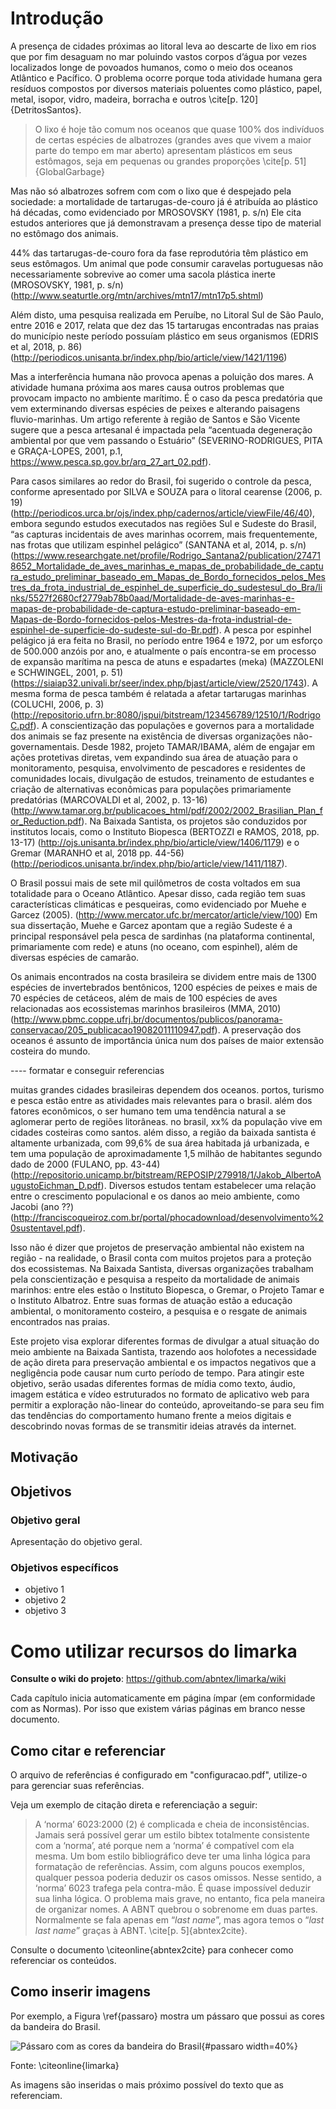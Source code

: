 # Introdução

A presença de cidades próximas ao litoral leva ao descarte de lixo em rios que por fim desaguam no mar poluindo vastos corpos d’água por vezes localizados  longe de povoados humanos, como o meio dos oceanos Atlântico e Pacífico. O problema ocorre porque toda atividade humana gera resíduos compostos por diversos materiais poluentes  como plástico, papel, metal, isopor, vidro, madeira, borracha e outros \cite[p. 120]{DetritosSantos}.

> O lixo é hoje tão comum nos oceanos que quase 100% dos indivíduos de certas espécies de albatrozes (grandes aves que vivem a maior parte do tempo em mar aberto) apresentam plásticos em seus estômagos, seja em pequenas ou grandes proporções \cite[p. 51]{GlobalGarbage}

Mas não só albatrozes sofrem com com o lixo que é despejado pela sociedade: a mortalidade de tartarugas-de-couro já é atribuída ao plástico há décadas, como evidenciado por MROSOVSKY (1981, p.  s/n) Ele cita estudos anteriores que já demonstravam a presença desse tipo de material no estômago dos animais. 

44% das tartarugas-de-couro fora da fase reprodutória têm plástico em seus estômagos. Um animal que pode consumir caravelas portuguesas não necessariamente sobrevive ao comer uma sacola plástica inerte (MROSOVSKY, 1981, p. s/n) (http://www.seaturtle.org/mtn/archives/mtn17/mtn17p5.shtml)

Além disto, uma pesquisa realizada em Peruíbe, no Litoral Sul de São Paulo, entre 2016 e 2017, relata que dez das 15 tartarugas encontradas nas praias do município neste período possuíam plástico em seus organismos (EDRIS et al, 2018, p. 86) (http://periodicos.unisanta.br/index.php/bio/article/view/1421/1196)

Mas a interferência humana não provoca apenas a poluição dos mares. A atividade humana próxima aos mares causa outros problemas que provocam impacto no ambiente marítimo. É o caso da pesca predatória que vem exterminando diversas espécies de peixes e alterando paisagens fluvio-marinhas. Um artigo referente à região de Santos e São Vicente sugere que a pesca artesanal é impactada pela “acentuada degeneração ambiental por que vem passando o Estuário” (SEVERINO-RODRIGUES, PITA e GRAÇA-LOPES, 2001, p.1, https://www.pesca.sp.gov.br/arq_27_art_02.pdf).

Para casos similares ao redor do Brasil, foi sugerido o controle da pesca, conforme apresentado por SILVA e SOUZA para o litoral cearense (2006, p. 19) (http://periodicos.urca.br/ojs/index.php/cadernos/article/viewFile/46/40), embora segundo estudos executados nas regiões Sul e Sudeste do Brasil,  “as capturas incidentais de aves marinhas ocorrem, mais frequentemente, nas frotas que utilizam espinhel pelágico” (SANTANA et al, 2014, p. s/n) (https://www.researchgate.net/profile/Rodrigo_Santana2/publication/274718652_Mortalidade_de_aves_marinhas_e_mapas_de_probabilidade_de_captura_estudo_preliminar_baseado_em_Mapas_de_Bordo_fornecidos_pelos_Mestres_da_frota_industrial_de_espinhel_de_superficie_do_sudestesul_do_Bra/links/5527f2680cf2779ab78b0aad/Mortalidade-de-aves-marinhas-e-mapas-de-probabilidade-de-captura-estudo-preliminar-baseado-em-Mapas-de-Bordo-fornecidos-pelos-Mestres-da-frota-industrial-de-espinhel-de-superficie-do-sudeste-sul-do-Br.pdf). A pesca por espinhel pelágico já era feita no Brasil, no período entre 1964 e 1972, por um esforço de 500.000 anzóis por ano, e atualmente o país encontra-se em processo de expansão marítima na pesca de atuns e espadartes (meka) (MAZZOLENI e SCHWINGEL, 2001, p. 51) (https://siaiap32.univali.br/seer/index.php/bjast/article/view/2520/1743). A mesma forma de pesca também é relatada a afetar tartarugas marinhas (COLUCHI, 2006, p. 3) (http://repositorio.ufrn.br:8080/jspui/bitstream/123456789/12510/1/RodrigoC.pdf). A conscientização das populações e governos para a mortalidade dos animais se faz presente na existência de diversas organizações não-governamentais. Desde 1982, projeto TAMAR/IBAMA, além de engajar em ações protetivas diretas, vem expandindo sua área de atuação para o monitoramento, pesquisa, envolvimento de pescadores e residentes de comunidades locais, divulgação de estudos, treinamento de estudantes e criação de alternativas econômicas para populações primariamente predatórias (MARCOVALDI et al, 2002, p. 13-16) (http://www.tamar.org.br/publicacoes_html/pdf/2002/2002_Brasilian_Plan_for_Reduction.pdf). Na Baixada Santista, os projetos são conduzidos por institutos locais, como o Instituto Biopesca (BERTOZZI e RAMOS, 2018, pp. 13-17) (http://ojs.unisanta.br/index.php/bio/article/view/1406/1179) e o Gremar (MARANHO et al, 2018 pp. 44-56) (http://periodicos.unisanta.br/index.php/bio/article/view/1411/1187).

O Brasil possui mais de sete mil quilômetros de costa voltados em sua totalidade para o Oceano Atlântico. Apesar disso, cada região tem suas características climáticas e pesqueiras, como evidenciado por Muehe e Garcez (2005). (http://www.mercator.ufc.br/mercator/article/view/100) Em sua dissertação, Muehe e Garcez apontam que a região Sudeste é a principal responsável pela pesca de sardinhas (na plataforma continental, primariamente com rede) e atuns (no oceano, com espinhel), além de diversas espécies de camarão.

Os animais encontrados na costa brasileira se dividem entre mais de 1300 espécies de invertebrados bentônicos, 1200 espécies de peixes e mais de 70 espécies de cetáceos, além de mais de 100 espécies de aves relacionadas aos ecossistemas marinhos brasileiros (MMA, 2010) (http://www.pbmc.coppe.ufrj.br/documentos/publicos/panorama-conservacao/205_publicacao19082011110947.pdf). A preservação dos oceanos é assunto de importância única num dos países de maior extensão costeira do mundo.

---- formatar e conseguir referencias

muitas grandes cidades brasileiras dependem dos oceanos. portos, turismo e pesca estão entre as atividades mais relevantes para o brasil. além dos fatores econômicos, o ser humano tem uma tendência natural a se aglomerar perto de regiões litorâneas. no brasil, xx% da população vive em cidades costeiras como santos. além disso, a região da baixada santista é altamente urbanizada, com 99,6% de sua área habitada já urbanizada, e tem uma população de aproximadamente 1,5 milhão de habitantes segundo dado de 2000 (FULANO, pp. 43-44) (http://repositorio.unicamp.br/bitstream/REPOSIP/279918/1/Jakob_AlbertoAugustoEichman_D.pdf). Diversos estudos tentam estabelecer uma relação entre o crescimento populacional e os danos ao meio ambiente, como Jacobi (ano ??) (http://franciscoqueiroz.com.br/portal/phocadownload/desenvolvimento%20sustentavel.pdf).

Isso não é dizer que projetos de preservação ambiental não existem na região - na realidade, o Brasil conta com muitos projetos para a proteção dos ecossistemas. Na Baixada Santista, diversas organizações trabalham pela conscientização e pesquisa a respeito da mortalidade de animais marinhos: entre eles estão o Instituto Biopesca, o Gremar, o Projeto Tamar e o Instituto Albatroz. Entre suas formas de atuação estão a educação ambiental, o monitoramento costeiro, a pesquisa e o resgate de animais encontrados nas praias.

Este projeto visa explorar diferentes formas de divulgar a atual situação do meio ambiente na Baixada Santista, trazendo aos holofotes a necessidade de ação direta para preservação ambiental e os impactos negativos que a negligência pode causar num curto período de tempo. Para atingir este objetivo, serão usadas diferentes formas de mídia como texto, áudio, imagem estática e vídeo estruturados no formato de aplicativo web para permitir a exploração não-linear do conteúdo, aproveitando-se para seu fim das tendências do comportamento humano frente a meios digitais e descobrindo novas formas de se transmitir ideias através da internet.

## Motivação

## Objetivos

### Objetivo geral

Apresentação do objetivo geral.

### Objetivos específicos

- objetivo 1
- objetivo 2
- objetivo 3

<!-- 
Isto é um comentário, mesma sintaxe do HTML. Para conhecer a sintaxe 
do limarka consulte: https://github.com/abntex/limarka/wiki/Sintaxe 
-->

# Como utilizar recursos do limarka

**Consulte o wiki do projeto**: https://github.com/abntex/limarka/wiki

Cada capítulo inicia automaticamente em página ímpar (em conformidade com as Normas). Por isso que existem várias páginas em branco nesse documento.

## Como citar e referenciar

O arquivo de referências é configurado em "configuracao.pdf", utilize-o
para gerenciar suas referências.

Veja um exemplo de citação direta e referenciação a seguir:

> A ‘norma’ 6023:2000 (2) é complicada e cheia de inconsistências. Jamais será
possível gerar um estilo bibtex totalmente consistente com a ‘norma’, até porque
nem a ‘norma’ é compatível com ela mesma. Um bom estilo bibliográfico deve
ter uma linha lógica para formatação de referências. Assim, com alguns poucos
exemplos, qualquer pessoa poderia deduzir os casos omissos. Nesse sentido, a
‘norma’ 6023 trafega pela contra-mão. É quase impossível deduzir sua linha lógica.
O problema mais grave, no entanto, fica pela maneira de organizar nomes. A ABNT
quebrou o sobrenome em duas partes. Normalmente se fala apenas em “*last name*”,
mas agora temos o “*last last name*” graças à ABNT. \cite[p. 5]{abntex2cite}.

Consulte o documento \citeonline{abntex2cite} para conhecer como referenciar os
conteúdos.

## Como inserir imagens

Por exemplo, a Figura \ref{passaro} mostra um pássaro que possui as cores da bandeira do Brasil. 

<!--
Para referenciar essa figura no texto utilize: Figura \ref{passaro} ou \autoref{passaro}
-->

![Pássaro com as cores da bandeira do Brasil](imagens/passaro.jpg){#passaro width=40%}

Fonte: \citeonline{limarka}

As imagens são inseridas o mais próximo possível do texto que as referenciam.
